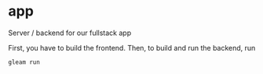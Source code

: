# app

Server / backend for our fullstack app

First, you have to build the frontend.
Then, to build and run the backend, run

```sh
gleam run
```